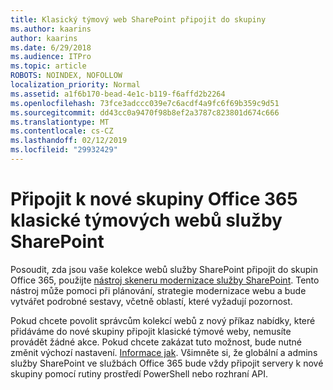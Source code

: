 ```yaml
---
title: Klasický týmový web SharePoint připojit do skupiny
ms.author: kaarins
author: kaarins
ms.date: 6/29/2018
ms.audience: ITPro
ms.topic: article
ROBOTS: NOINDEX, NOFOLLOW
localization_priority: Normal
ms.assetid: a1f6b170-bead-4e1c-b119-f6affd2b2264
ms.openlocfilehash: 73fce3adccc039e7c6acdf4a9fc6f69b359c9d51
ms.sourcegitcommit: dd43cc0a9470f98b8ef2a3787c823801d674c666
ms.translationtype: MT
ms.contentlocale: cs-CZ
ms.lasthandoff: 02/12/2019
ms.locfileid: "29932429"
---
```

# <a name="connect-classic-sharepoint-team-sites-to-new-office-365-groups"></a>Připojit k nové skupiny Office 365 klasické týmových webů služby SharePoint

Posoudit, zda jsou vaše kolekce webů služby SharePoint připojit do skupin Office 365, použijte [nástroj skeneru modernizace služby SharePoint](https://go.microsoft.com/fwlink/?linkid=873066). Tento nástroj může pomoci při plánování, strategie modernizace webu a bude vytvářet podrobné sestavy, včetně oblastí, které vyžadují pozornost.
  
Pokud chcete povolit správcům kolekcí webů z nový příkaz nabídky, které přidáváme do nové skupiny připojit klasické týmové weby, nemusíte provádět žádné akce. Pokud chcete zakázat tuto možnost, bude nutné změnit výchozí nastavení. [Informace jak](https://go.microsoft.com/fwlink/?linkid=2004316). Všimněte si, že globální a admins služby SharePoint ve službách Office 365 bude vždy připojit servery k nové skupiny pomocí rutiny prostředí PowerShell nebo rozhraní API.
  

